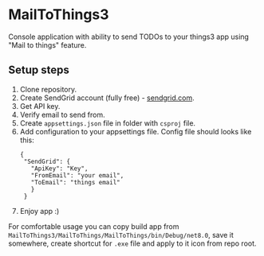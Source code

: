# MailToThings3
Console application with ability to send TODOs to your things3 app using "Mail to things" feature.

## Setup steps
1. Clone repository.
2. Create SendGrid account (fully free) - [sendgrid.com](https://sendgrid.com/).
3. Get API key.
4. Verify email to send from.
5. Create `appsettings.json` file in folder with `csproj` file.
6. Add configuration to your appsettings file.
   Config file should looks like this:
   ```
   {
    "SendGrid": {
      "ApiKey": "Key",
      "FromEmail": "your email",
      "ToEmail": "things email"
      }
    }
   ```
7. Enjoy app :)

For comfortable usage you can copy build app from `MailToThings3/MailToThings/MailToThings/bin/Debug/net8.0`, save it somewhere, create shortcut for `.exe` file and apply to it icon from repo root. 
